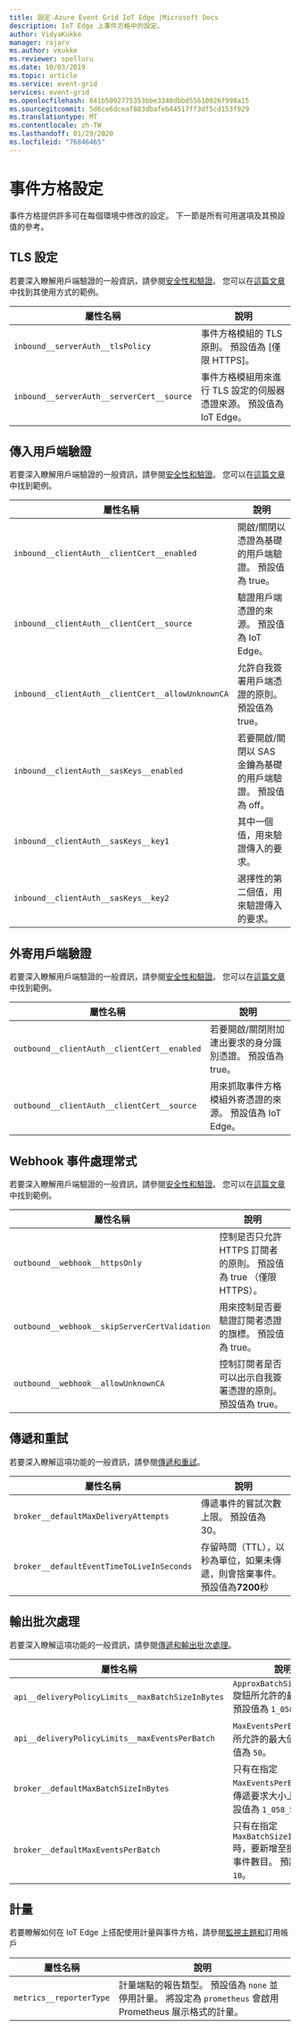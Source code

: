 ```yaml
---
title: 設定-Azure Event Grid IoT Edge |Microsoft Docs
description: IoT Edge 上事件方格中的設定。
author: VidyaKukke
manager: rajarv
ms.author: vkukke
ms.reviewer: spelluru
ms.date: 10/03/2019
ms.topic: article
ms.service: event-grid
services: event-grid
ms.openlocfilehash: 841b5092775353bbe3340dbbd55610026f998a15
ms.sourcegitcommit: 5d6ce6dceaf883dbafeb44517ff3df5cd153f929
ms.translationtype: MT
ms.contentlocale: zh-TW
ms.lasthandoff: 01/29/2020
ms.locfileid: "76846465"
---
```

# <a name="event-grid-configuration"></a>事件方格設定

事件方格提供許多可在每個環境中修改的設定。 下一節是所有可用選項及其預設值的參考。

## <a name="tls-configuration"></a>TLS 設定

若要深入瞭解用戶端驗證的一般資訊，請參閱[安全性和驗證](security-authentication.md)。 您可以在[這篇文章](configure-api-protocol.md)中找到其使用方式的範例。

| 屬性名稱 | 說明 |
| ---------------- | ------------ |
|`inbound__serverAuth__tlsPolicy`| 事件方格模組的 TLS 原則。 預設值為 [僅限 HTTPS]。
|`inbound__serverAuth__serverCert__source`| 事件方格模組用來進行 TLS 設定的伺服器憑證來源。 預設值為 IoT Edge。

## <a name="incoming-client-authentication"></a>傳入用戶端驗證

若要深入瞭解用戶端驗證的一般資訊，請參閱[安全性和驗證](security-authentication.md)。 您可以在[這篇文章](configure-client-auth.md)中找到範例。

| 屬性名稱 | 說明 |
| ---------------- | ------------ |
|`inbound__clientAuth__clientCert__enabled`| 開啟/關閉以憑證為基礎的用戶端驗證。 預設值為 true。
|`inbound__clientAuth__clientCert__source`| 驗證用戶端憑證的來源。 預設值為 IoT Edge。
|`inbound__clientAuth__clientCert__allowUnknownCA`| 允許自我簽署用戶端憑證的原則。 預設值為 true。
|`inbound__clientAuth__sasKeys__enabled`| 若要開啟/關閉以 SAS 金鑰為基礎的用戶端驗證。 預設值為 off。
|`inbound__clientAuth__sasKeys__key1`| 其中一個值，用來驗證傳入的要求。
|`inbound__clientAuth__sasKeys__key2`| 選擇性的第二個值，用來驗證傳入的要求。

## <a name="outgoing-client-authentication"></a>外寄用戶端驗證
若要深入瞭解用戶端驗證的一般資訊，請參閱[安全性和驗證](security-authentication.md)。 您可以在[這篇文章](configure-identity-auth.md)中找到範例。

| 屬性名稱 | 說明 |
| ---------------- | ------------ |
|`outbound__clientAuth__clientCert__enabled`| 若要開啟/關閉附加連出要求的身分識別憑證。 預設值為 true。
|`outbound__clientAuth__clientCert__source`| 用來抓取事件方格模組外寄憑證的來源。 預設值為 IoT Edge。

## <a name="webhook-event-handlers"></a>Webhook 事件處理常式

若要深入瞭解用戶端驗證的一般資訊，請參閱[安全性和驗證](security-authentication.md)。 您可以在[這篇文章](configure-webhook-subscriber-auth.md)中找到範例。

| 屬性名稱 | 說明 |
| ---------------- | ------------ |
|`outbound__webhook__httpsOnly`| 控制是否只允許 HTTPS 訂閱者的原則。 預設值為 true （僅限 HTTPS）。
|`outbound__webhook__skipServerCertValidation`| 用來控制是否要驗證訂閱者憑證的旗標。 預設值為 true。
|`outbound__webhook__allowUnknownCA`| 控制訂閱者是否可以出示自我簽署憑證的原則。 預設值為 true。 

## <a name="delivery-and-retry"></a>傳遞和重試

若要深入瞭解這項功能的一般資訊，請參閱[傳遞和重試](delivery-retry.md)。

| 屬性名稱 | 說明 |
| ---------------- | ------------ |
| `broker__defaultMaxDeliveryAttempts` | 傳遞事件的嘗試次數上限。 預設值為 30。
| `broker__defaultEventTimeToLiveInSeconds` | 存留時間（TTL），以秒為單位，如果未傳遞，則會捨棄事件。 預設值為**7200**秒

## <a name="output-batching"></a>輸出批次處理

若要深入瞭解這項功能的一般資訊，請參閱[傳遞和輸出批次處理](delivery-output-batching.md)。

| 屬性名稱 | 說明 |
| ---------------- | ------------ |
| `api__deliveryPolicyLimits__maxBatchSizeInBytes` | `ApproxBatchSizeInBytes` 旋鈕所允許的最大值。 預設值為 `1_058_576`。
| `api__deliveryPolicyLimits__maxEventsPerBatch` | `MaxEventsPerBatch` 旋鈕所允許的最大值。 預設值為 `50`。
| `broker__defaultMaxBatchSizeInBytes` | 只有在指定 `MaxEventsPerBatch` 時，傳遞要求大小上限。 預設值為 `1_058_576`。
| `broker__defaultMaxEventsPerBatch` | 只有在指定 `MaxBatchSizeInBytes` 時，要新增至批次的最大事件數目。 預設值為 `10`。

## <a name="metrics"></a>計量

若要瞭解如何在 IoT Edge 上搭配使用計量與事件方格，請參閱[監視主題和](monitor-topics-subscriptions.md)訂用帳戶

| 屬性名稱 | 說明 |
| ---------------- | ------------ |
| `metrics__reporterType` | 計量端點的報告類型。 預設值為 `none` 並停用計量。 將設定為 `prometheus` 會啟用 Prometheus 展示格式的計量。
